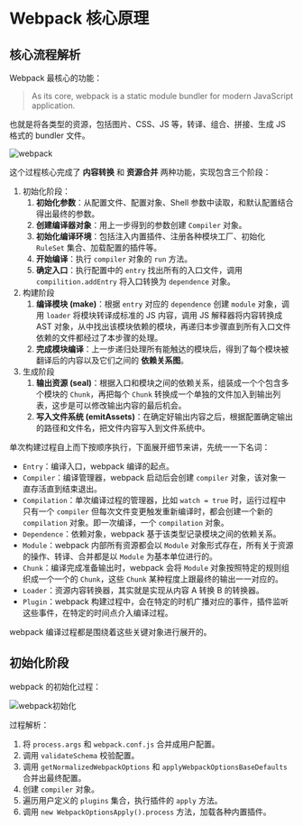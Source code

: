 # Webpack 核心原理

## 核心流程解析

Webpack 最核心的功能：

> As its core, webpack is a static module bundler for modern JavaScript application.

也就是将各类型的资源，包括图片、CSS、JS 等，转译、组合、拼接、生成 JS 格式的 bundler 文件。

![webpack](https://cdn.jsdelivr.net/gh/LauGaHo/blog-img@master/uPic/azM7YD.png)

这个过程核心完成了 **内容转换** 和 **资源合并** 两种功能，实现包含三个阶段：

1. 初始化阶段：
   1. **初始化参数**：从配置文件、配置对象、Shell 参数中读取，和默认配置结合得出最终的参数。
   2. **创建编译器对象**：用上一步得到的参数创建 `Compiler` 对象。
   3. **初始化编译环境**：包括注入内置插件、注册各种模块工厂、初始化 `RuleSet` 集合、加载配置的插件等。
   4. **开始编译**：执行 `compiler` 对象的 `run` 方法。
   5. **确定入口**：执行配置中的 `entry` 找出所有的入口文件，调用 `compilition.addEntry` 将入口转换为 `dependence` 对象。
2. 构建阶段
   1. **编译模块 (make)**：根据 `entry` 对应的 `dependence` 创建 `module` 对象，调用 `loader` 将模块转译成标准的 JS 内容，调用 JS 解释器将内容转换成 AST 对象，从中找出该模块依赖的模块，再递归本步骤直到所有入口文件依赖的文件都经过了本步骤的处理。
   2. **完成模块编译**：上一步递归处理所有能触达的模块后，得到了每个模块被翻译后的内容以及它们之间的 **依赖关系图**。
3. 生成阶段
   1. **输出资源 (seal)**：根据入口和模块之间的依赖关系，组装成一个个包含多个模块的 `Chunk`，再把每个 `Chunk` 转换成一个单独的文件加入到输出列表，这步是可以修改输出内容的最后机会。
   2. **写入文件系统 (emitAssets)**：在确定好输出内容之后，根据配置确定输出的路径和文件名，把文件内容写入到文件系统中。

单次构建过程自上而下按顺序执行，下面展开细节来讲，先统一一下名词：

- `Entry`：编译入口，webpack 编译的起点。
- `Compiler`：编译管理器，webpack 启动后会创建 `compiler` 对象，该对象一直存活直到结束退出。
- `Compilation`：单次编译过程的管理器，比如 `watch = true` 时，运行过程中只有一个 `compiler` 但每次文件变更触发重新编译时，都会创建一个新的 `compilation` 对象。即一次编译，一个 `compilation` 对象。
- `Dependence`：依赖对象，webpack 基于该类型记录模块之间的依赖关系。
- `Module`：webpack 内部所有资源都会以 `Module` 对象形式存在，所有关于资源的操作、转译、合并都是以 `Module` 为基本单位进行的。
- `Chunk`：编译完成准备输出时，webpack 会将 `Module` 对象按照特定的规则组织成一个一个的 `Chunk`，这些 `Chunk` 某种程度上跟最终的输出一一对应的。
- `Loader`：资源内容转换器，其实就是实现从内容 A 转换 B 的转换器。
- `Plugin`：webpack 构建过程中，会在特定的时机广播对应的事件，插件监听这些事件，在特定的时间点介入编译过程。

webpack 编译过程都是围绕着这些关键对象进行展开的。

## 初始化阶段

webpack 的初始化过程：

![webpack初始化](https://cdn.jsdelivr.net/gh/LauGaHo/blog-img@master/uPic/webpack1.png)

过程解析：

1. 将 `process.args` 和 `webpack.conf.js` 合并成用户配置。
2. 调用 `validateSchema` 校验配置。
3. 调用 `getNormalizedWebpackOptions` 和 `applyWebpackOptionsBaseDefaults` 合并出最终配置。
4. 创建 `compiler` 对象。
5. 遍历用户定义的 `plugins` 集合，执行插件的 `apply` 方法。
6. 调用 `new WebpackOptionsApply().process` 方法，加载各种内置插件。

